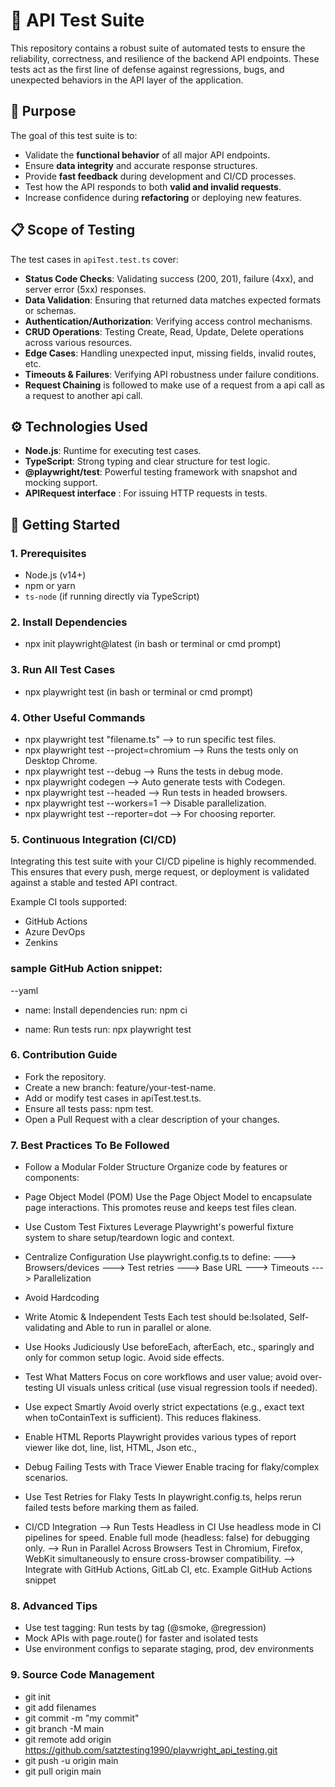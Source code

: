 # 🧪 API Test Suite

This repository contains a robust suite of automated tests to ensure the reliability, correctness, and resilience of the backend API endpoints. These tests act as the first line of defense against regressions, bugs, and unexpected behaviors in the API layer of the application.

## 🎯 Purpose

The goal of this test suite is to:

- Validate the **functional behavior** of all major API endpoints.
- Ensure **data integrity** and accurate response structures.
- Provide **fast feedback** during development and CI/CD processes.
- Test how the API responds to both **valid and invalid requests**.
- Increase confidence during **refactoring** or deploying new features.

## 📋 Scope of Testing

The test cases in `apiTest.test.ts` cover:

- **Status Code Checks**: Validating success (200, 201), failure (4xx), and server error (5xx) responses.
- **Data Validation**: Ensuring that returned data matches expected formats or schemas.
- **Authentication/Authorization**: Verifying access control mechanisms.
- **CRUD Operations**: Testing Create, Read, Update, Delete operations across various resources.
- **Edge Cases**: Handling unexpected input, missing fields, invalid routes, etc.
- **Timeouts & Failures**: Verifying API robustness under failure conditions.
- **Request Chaining** is followed to make use of a request from a api call as a request to another api call.

## ⚙️ Technologies Used

- **Node.js**: Runtime for executing test cases.
- **TypeScript**: Strong typing and clear structure for test logic.
- **@playwright/test**: Powerful testing framework with snapshot and mocking support.
- **APIRequest interface** : For issuing HTTP requests in tests.

## 🚀 Getting Started

### 1. Prerequisites

- Node.js (v14+)
- npm or yarn
- `ts-node` (if running directly via TypeScript)

### 2. Install Dependencies
- npx init playwright@latest (in bash or terminal or cmd prompt)

### 3. Run All Test Cases
- npx playwright test (in bash or terminal or cmd prompt)

### 4. Other Useful Commands
- npx playwright test "filename.ts" --> to run specific test files.
- npx playwright test --project=chromium --> Runs the tests only on Desktop Chrome.
- npx playwright test --debug -->  Runs the tests in debug mode.
- npx playwright codegen --> Auto generate tests with Codegen.
- npx playwright test --headed --> Run tests in headed browsers.
- npx playwright test --workers=1 --> Disable parallelization.
- npx playwright test --reporter=dot --> For choosing reporter.

### 5. Continuous Integration (CI/CD)
Integrating this test suite with your CI/CD pipeline is highly recommended. This ensures that every push, merge request, or deployment is validated against a stable and tested API contract.

Example CI tools supported:

- GitHub Actions
- Azure DevOps
- Zenkins
### sample GitHub Action snippet:
--yaml
- name: Install dependencies
  run: npm ci

- name: Run tests
  run: npx playwright test
                    
### 6. Contribution Guide
- Fork the repository.
- Create a new branch: feature/your-test-name.
- Add or modify test cases in apiTest.test.ts.
- Ensure all tests pass: npm test.
- Open a Pull Request with a clear description of your changes.

### 7. Best Practices To Be Followed
- Follow a Modular Folder Structure
Organize code by features or components:
<!-- -
tests/
  └─ login.spec.ts
  └─ checkout.spec.ts
pages/
  └─ loginPage.ts
  └─ checkoutPage.ts
fixtures/
  └─ testData.ts
utils/
  └─ helpers.ts
  - -->

- Page Object Model (POM)
Use the Page Object Model to encapsulate page interactions. This promotes reuse and keeps test files clean.

- Use Custom Test Fixtures
Leverage Playwright's powerful fixture system to share setup/teardown logic and context.

- Centralize Configuration
Use playwright.config.ts to define:
---> Browsers/devices
---> Test retries
---> Base URL
---> Timeouts
---> Parallelization

- Avoid Hardcoding
- Write Atomic & Independent Tests
Each test should be:Isolated, Self-validating and Able to run in parallel or alone.

- Use Hooks Judiciously
Use beforeEach, afterEach, etc., sparingly and only for common setup logic. Avoid side effects.

- Test What Matters
Focus on core workflows and user value; avoid over-testing UI visuals unless critical (use visual regression tools if needed).

- Use expect Smartly
Avoid overly strict expectations (e.g., exact text when toContainText is sufficient). This reduces flakiness.

- Enable HTML Reports
Playwright provides various types of report viewer like dot, line, list, HTML, Json etc.,

- Debug Failing Tests with Trace Viewer
Enable tracing for flaky/complex scenarios.

- Use Test Retries for Flaky Tests
In playwright.config.ts,  helps rerun failed tests before marking them as failed.

- CI/CD Integration
--> Run Tests Headless in CI
Use headless mode in CI pipelines for speed. Enable full mode (headless: false) for debugging only.
--> Run in Parallel Across Browsers
Test in Chromium, Firefox, WebKit simultaneously to ensure cross-browser compatibility.
--> Integrate with GitHub Actions, GitLab CI, etc.
Example GitHub Actions snippet

### 8. Advanced Tips
- Use test tagging: Run tests by tag (@smoke, @regression)
- Mock APIs with page.route() for faster and isolated tests
- Use environment configs to separate staging, prod, dev environments

### 9. Source Code Management
- git init
- git add filenames
- git commit -m "my commit"
- git branch -M main
- git remote add origin https://github.com/satztesting1990/playwright_api_testing.git
- git push -u origin main
- git pull origin main
